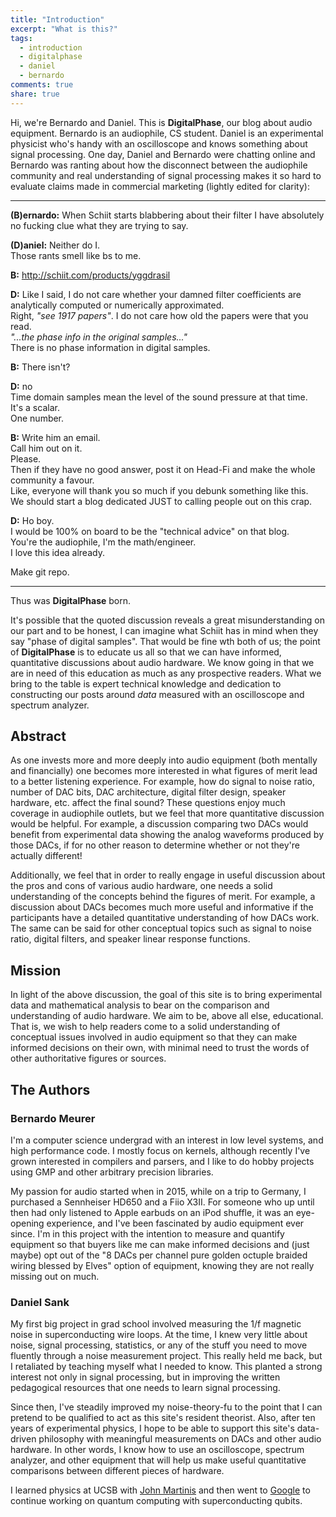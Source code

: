 ```yaml
---
title: "Introduction"
excerpt: "What is this?"
tags:
  - introduction
  - digitalphase
  - daniel
  - bernardo
comments: true
share: true
---
```


Hi, we're Bernardo and Daniel.
This is **DigitalPhase**, our blog about audio equipment.
Bernardo is an audiophile, CS student.
Daniel is an experimental physicist who's handy with an oscilloscope and knows something about signal processing.
One day, Daniel and Bernardo were chatting online and Bernardo was ranting about how the disconnect between the audiophile community and real understanding of signal processing makes it so hard to evaluate claims made in commercial marketing (lightly edited for clarity):

-----------------------

**(B)ernardo:** When Schiit starts blabbering about their filter I have absolutely no fucking clue what they are trying to say.

**(D)aniel:** Neither do I.  
Those rants smell like bs to me.

**B:** http://schiit.com/products/yggdrasil

**D:** Like I said, I do not care whether your damned filter coefficients are analytically computed or numerically approximated.  
Right, *"see 1917 papers"*. I do not care how old the papers were that you read.  
*"...the phase info in the original samples..."*  
There is no phase information in digital samples.

**B:** There isn't?

**D:** no  
Time domain samples mean the level of the sound pressure at that time.  
It's a scalar.  
One number.  

**B:** Write him an email.  
Call him out on it.  
Please.  
Then if they have no good answer, post it on Head-Fi and make the whole community a favour.  
Like, everyone will thank you so much if you debunk something like this.  
We should start a blog dedicated JUST to calling people out on this crap.

**D:** Ho boy.  
I would be 100% on board to be the "technical advice" on that blog.  
You're the audiophile, I'm the math/engineer.  
I love this idea already.  

Make git repo.

-----------------------

Thus was **DigitalPhase** born.

It's possible that the quoted discussion reveals a great misunderstanding on our part and to be honest, I can imagine what Schiit has in mind when they say "phase of digital samples".
That would be fine wth both of us; the point of **DigitalPhase** is to educate us all so that we can have informed, quantitative discussions about audio hardware.
We know going in that we are in need of this education as much as any prospective readers.
What we bring to the table is expert technical knowledge and dedication to constructing our posts around *data* measured with an oscilloscope and spectrum analyzer.

## Abstract

As one invests more and more deeply into audio equipment (both mentally and financially) one becomes more interested in what figures of merit lead to a better listening experience.
For example, how do signal to noise ratio, number of DAC bits, DAC architecture, digital filter design, speaker hardware, etc.
affect the final sound? These questions enjoy much coverage in audiophile outlets, but we feel that more quantitative discussion would be helpful.
For example, a discussion comparing two DACs would benefit from experimental data showing the analog waveforms produced by those DACs, if for no other reason to determine whether or not they're actually different!

Additionally, we feel that in order to really engage in useful discussion about the pros and cons of various audio hardware, one needs a solid understanding of the concepts behind the figures of merit.
For example, a discussion about DACs becomes much more useful and informative if the participants have a detailed quantitative understanding of how DACs work. The same can be said for other conceptual topics such as signal to noise ratio, digital filters, and speaker linear response functions.

## Mission

In light of the above discussion, the goal of this site is to bring experimental data and mathematical analysis to bear on the comparison and understanding of audio hardware.
We aim to be, above all else, educational.
That is, we wish to help readers come to a solid understanding of conceptual issues involved in audio equipment so that they can make informed decisions on their own, with minimal need to trust the words of other authoritative figures or sources.

## The Authors

### Bernardo Meurer

I'm a computer science undergrad with an interest in low level systems, and high performance code. I mostly focus on kernels, although recently I've grown interested in compilers and parsers, and I like to do hobby projects using GMP and other arbitrary precision libraries.

My passion for audio started when in 2015, while on a trip to Germany, I purchased a Sennheiser HD650 and a Fiio X3II. For someone who up until then had only listened to Apple earbuds on an iPod shuffle, it was an eye-opening experience, and I've been fascinated by audio equipment ever since. I'm in this project with the intention to measure and quantify equipment so that buyers like me can make informed decisions and (just maybe) opt out of the "8 DACs per channel pure golden octuple braided wiring blessed by Elves" option of equipment, knowing they are not really missing out on much.

### Daniel Sank

My first big project in grad school involved measuring the 1/f magnetic noise in superconducting wire loops.
At the time, I knew very little about noise, signal processing, statistics, or any of the stuff you need to move fluently through a noise measurement project.
This really held me back, but I retaliated by teaching myself what I needed to know.
This planted a strong interest not only in signal processing, but in improving the written pedagogical resources that one needs to learn signal processing.

Since then, I've steadily improved my noise-theory-fu to the point that I can pretend to be qualified to act as this site's resident theorist.
Also, after ten years of experimental physics, I hope to be able to support this site's data-driven philosophy with meaningful measurements on DACs and other audio hardware.
In other words, I know how to use an oscilloscope, spectrum analyzer, and other equipment that will help us make useful quantitative comparisons between different pieces of hardware.

I learned physics at UCSB with [John Martinis](http://web.physics.ucsb.edu/~martinisgroup/) and then went to [Google](https://plus.google.com/+QuantumAILab) to continue working on quantum computing with superconducting qubits.
